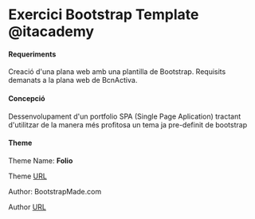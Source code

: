 # Exercici Bootstrap Template @itacademy

#### Requeriments

Creaci&oacute; d'una plana web amb una plantilla de Bootstrap. Requisits demanats a la plana web de BcnActiva.

#### Concepci&oacute;

Dessenvolupament d'un portfolio SPA (Single Page Aplication) tractant d'utilitzar de la manera m&eacute;s profitosa un tema ja pre-definit de bootstrap

#### Theme

Theme Name: **Folio**

Theme [URL](https://bootstrapmade.com/folio-bootstrap-portfolio-template/)

Author: BootstrapMade.com

Author [URL](https://bootstrapmade.com)
